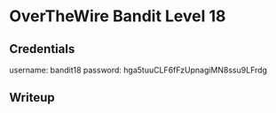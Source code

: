 # OverTheWire Bandit Level 18

## Credentials
username: bandit18
password: hga5tuuCLF6fFzUpnagiMN8ssu9LFrdg

## Writeup
